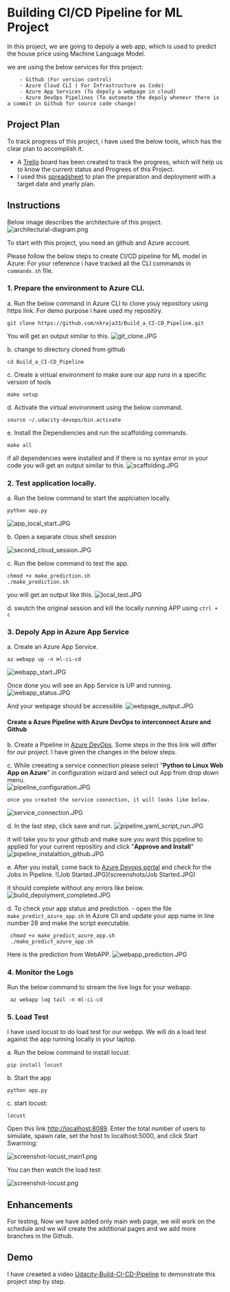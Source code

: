 # Building CI/CD Pipeline for ML Project

In this project, we are going to depoly a web app, which is used to predict the house price using Machine Language Model.
    
   we are using the below services for this project:
   
        - Github (For version control)
        - Azure Cloud CLI ( For Infrastructure as Code)
        - Azure App Services (To depoly a webpage in cloud)
        - Azure DevOps Pipelines (To automate the depoly whenevr there is a commit in Github for source code change)

## Project Plan

   To track progress of this project, i have used the below tools, which has the clear plan to accomplish it.

   * A [Trello](<link>) board has been created to track the progress, which will help us to know the current status and Progrees of this Project.
   * I used this [spreadsheet](project-schedule.xlsx) to plan the preparation and deployment with a target date and yearly plan.

## Instructions

Below image describes the architecture of this project.
![architectural-diagram.png](architectural-diagram.png)

   To start with this project, you need an github and Azure account.

   Please follow the below steps to create CI/CD pipeline for ML model in Azure: For your reference i have tracked all the CLI commands in `commands.sh` file.

### 1. Prepare the environment to Azure CLI.

   a. Run the below command in Azure CLI to clone youy repository using https link. For demo purpose i have used my repositiry.
  
```
git clone https://github.com/nkraja33/Build_a_CI-CD_Pipeline.git
```

   You will get an output similar to this.
 ![git_clone.JPG](screenshots/git_clone.JPG) 
 
 b. change to directory cloned from github

```
cd Build_a_CI-CD_Pipeline
```

 c. Create a virtual environment to make sure our app runs in a specific version of tools
 
```
make setup
```

 d. Activate the virtual environment using the below command.

```
source ~/.udacity-devops/bin.activate
```

 e. Install the Dependiencies and run the scaffolding commands.

```
make all
```

 if all dependencies were installed and if there is no syntax error in your code you will get an output similar to this.
![scaffolding.JPG](screenshots/scaffolding.JPG) 

### 2. Test application locally.

 a. Run the below command to start the applciation locally.

```
python app.py
```
![app_local_start.JPG](screenshots/app_local_start.JPG)

b. Open a separate clous shell session

![second_cloud_session.JPG](screenshots/second_cloud_session.JPG)

 
c. Run the below command to test the app.
```
chmod +x make_prediction.sh
./make_prediction.sh
```
you will get an output like this.
![local_test.JPG](screenshots/local_test.JPG)

 d. swutch the original session and kill the locally running APP using `ctrl + c`
 
### 3. Depoly App in Azure App Service

 a. Create an Azure App Service.
 
 ```
 az webapp up -n ml-ci-cd
 ```
 ![webapp_start.JPG](screenshots/webapp_start.JPG)
 
 Once done you will see an App Service is UP and running.
 ![webapp_status.JPG](screenshots/webapp_status.JPG)
 
 And your webpage should be accessible.
 ![webpage_output.JPG](screenshots/webpage_output.JPG)
 
 #### Create a Azure Pipeline with Azure DevOps to interconnect Azure and Github
 
 b. Create a Pipeline in [Azure DevOps](https://docs.microsoft.com/en-us/azure/devops/pipelines/ecosystems/python-webapp?view=azure-devops&WT.mc_id=udacity_learn-wwl#create-an-azure-devops-project-and-connect-to-azure). Some steps in the this link will differ for our project. I have given the changes in the below steps.
 
 c. While creeating a service connection please select "<b>Python to Linux Web App on Azure</b>" in configuration wizard and select out App from drop down menu.    
 ![pipeline_configuration.JPG](screenshots/pipeline_configuration.JPG)
 
    once you created the service connection, it will looks like below.
  ![service_connection.JPG](screenshots/service_connection.JPG)
   
 d. In the last step, click save and run.
 ![pipeline_yaml_script_run.JPG](screenshots/pipeline_yaml_script_run.JPG)
 
 it will take you to your github and make sure you want this pipeline to applied for your current repositiry and click "<b>Approve and Install</b>"
  ![pipeline_instalaltion_github.JPG](screenshots/pipeline_instalaltion_github.JPG)
  
 e. After you install, come back to [Azure Devops portal](dev.azue.com) and check for the Jobs in Pipeline.
 ![Job Started.JPG](screenshots/Job Started.JPG)
 
  it should complete without any errors like below.
 ![build_depolyment_completed.JPG](screenshots/build_depolyment_completed.JPG)

d. To check your app status and prediction.
     - open the file `make_predict_azure_app.sh` in Azure Cli and update your app name in line number 28 and make the script executable.
   ```
    chmod +x make_predict_azure_app.sh
    ./make_predict_azure_app.sh
   ```
   Here is the prediction from WebAPP.
  ![webapp_prediction.JPG](screenshots/webapp_prediction.JPG)
   
 
### 4. Monitor the Logs
    
  Run the below command to stream the live logs for your webapp.
 ```
  az webapp log tail -n ml-ci-cd
 ```
 
### 5. Load Test
  
  I have used locust to do  load test for our webpp. We will do a load test against the app running locally in your laptop. 

a. Run the below command to install locust:
```
pip install locust
```
b. Start the app
```
python app.py
```

c. start locust:
```
locust
```
Open this link [http://localhost:8089](http://localhost:8089). Enter the total number of users to simulate, spawn rate, set the host to localhost:5000, and click Start Swarming:

![screenshot-locust_main1.png](screenshots/screenshot-locust_main1.png)

You can then watch the load test:

![screenshot-locust.png](screenshots/screenshot-locust.png)
 

## Enhancements

 For testing, Now we have added only main web page, we will work on the schedule and we will create the additional pages and we add more branches in the Github.

## Demo 

 I have creaeted a video [Udacity-Build-CI-CD-Pipeline](www.youtube.com) to demonstrate this project step by step.


